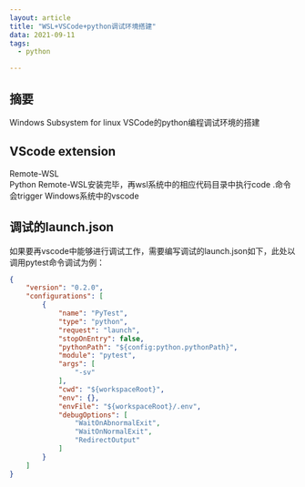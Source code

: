 ```yaml
---
layout: article
title: "WSL+VSCode+python调试环境搭建"
data: 2021-09-11
tags:
  - python

---
```


## 摘要  

Windows Subsystem for linux VSCode的python编程调试环境的搭建

## VScode extension  

Remote-WSL  
Python
Remote-WSL安装完毕，再wsl系统中的相应代码目录中执行code .命令会trigger Windows系统中的vscode

## 调试的launch.json

如果要再vscode中能够进行调试工作，需要编写调试的launch.json如下，此处以调用pytest命令调试为例：  

```json
{
    "version": "0.2.0",
    "configurations": [
        {
            "name": "PyTest",
            "type": "python",
            "request": "launch",
            "stopOnEntry": false,
            "pythonPath": "${config:python.pythonPath}",
            "module": "pytest",
            "args": [
                "-sv"
            ],
            "cwd": "${workspaceRoot}",
            "env": {},
            "envFile": "${workspaceRoot}/.env",
            "debugOptions": [
                "WaitOnAbnormalExit",
                "WaitOnNormalExit",
                "RedirectOutput"
            ]
        }
    ]
}
```
